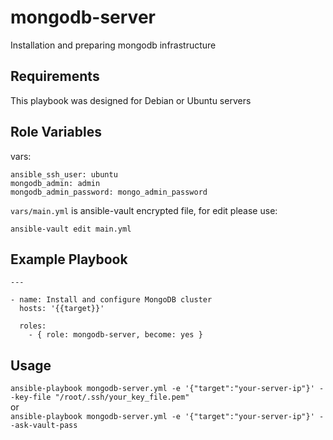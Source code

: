 mongodb-server
=========

Installation and preparing mongodb infrastructure

Requirements
------------

This playbook was designed for Debian or Ubuntu servers

Role Variables
--------------

vars:
```
ansible_ssh_user: ubuntu
mongodb_admin: admin
mongodb_admin_password: mongo_admin_password
```
`vars/main.yml` is ansible-vault encrypted file, for edit please use:</br>

`ansible-vault edit main.yml`

Example Playbook
----------------
```
---

- name: Install and configure MongoDB cluster
  hosts: '{{target}}'

  roles:
    - { role: mongodb-server, become: yes }
```

Usage
-----

```ansible-playbook mongodb-server.yml -e '{"target":"your-server-ip"}' --key-file "/root/.ssh/your_key_file.pem"```</br>
or</br>
```ansible-playbook mongodb-server.yml -e '{"target":"your-server-ip"}' --ask-vault-pass```</br>

